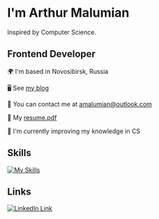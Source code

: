 # I'm Arthur Malumian

Inspired by Computer Science.

## Frontend Developer

🌍 I'm based in Novosibirsk, Russia

🖥️ See [my blog](https://www.amalumian.dev)

📧 You can contact me at [amalumian@outlook.com](mailto:amalumian@outlook.com)

📄 My [resume.pdf](https://www.amalumian.dev/pdf/resume.pdf)

🚀 I'm currently improving my knowledge in CS

## Skills

[![My Skills](https://skillicons.dev/icons?i=react,redux,ts,js,sass,css,html,webpack,git&theme=light)](https://www.amalumian.dev/pdf/resume.pdf)

## Links

[![LinkedIn Link](https://skillicons.dev/icons?i=linkedin&theme=light)](https://linkedin.com/in/amalumian)
